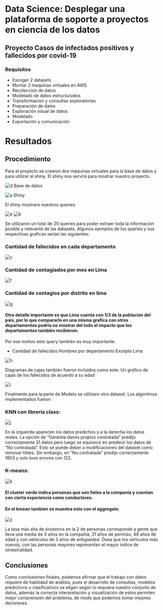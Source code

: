 # Data Science: Desplegar una plataforma de soporte a proyectos en ciencia de los datos
## Proyecto Casos de infectados positivos y fallecidos por covid-19
### Requisitos
- Escoger 2 datasets
- Montar 2 maquinas virtuales en AWS
- Recoleccion de datos
- Modelado de datos estructurados
- Transformacion y consultas exploratorias
- Preparación de datos
- Exploración visual de datos
- Modelado
- Exportación y comunicación


# Resultados

## Procedimiento
Para el proyecto se crearon dos máquinas virtuales para la base de datos y para utilizar el shiny. El shiny nos servirá para mostrar nuestro proyecto.

![d](https://user-images.githubusercontent.com/54952908/100210500-0f099800-2ed9-11eb-8fb0-f8fd97595deb.png)
Base de datos

![a](https://user-images.githubusercontent.com/54952908/100210344-e4b7da80-2ed8-11eb-9131-0e3770e763d8.png)
Shiny

El shiny mostrara nuestros queries:

![e](https://user-images.githubusercontent.com/54952908/100210556-2052a480-2ed9-11eb-8e95-23faffe549a1.png)
![b](https://user-images.githubusercontent.com/54952908/100210615-2f395700-2ed9-11eb-825f-f42f63b97517.png)

Se utilizaron un total de 20 queries para poder extraer toda la información posible y relevante de las datasets. Algunos ejemplos de los queries y sus respectivas graficas serían las siguientes:
### Cantidad de fallecidos en cada departamento
![c](https://user-images.githubusercontent.com/54952908/100210650-38c2bf00-2ed9-11eb-9685-9a42279be5e5.png)

### Cantidad de contagiados por mes en Lima
![f](https://user-images.githubusercontent.com/54952908/100210718-4c6e2580-2ed9-11eb-9a22-eb3ca4e5c06c.png)

### Cantidad de contagios por distrito en lima
![g](https://user-images.githubusercontent.com/54952908/100210740-54c66080-2ed9-11eb-81b4-496396117f33.png)

#### Otro detalle importante es que Lima cuenta con 1/3 de la población del país, por lo que compararlo en una misma grafica con otros departamentos podría no mostrar del todo el impacto que los departamentos también recibieron. 
Por ese motivo este query también es muy importante:

-	Cantidad de fallecidos Hombres por departamento Excepto Lima

![h](https://user-images.githubusercontent.com/54952908/100210776-5e4fc880-2ed9-11eb-9719-cfb9de520408.png)

Diagramas de cajas también fueron incluidos como este:
	Un gráfico de cajas de los fallecidos de acuerdo a su edad

![i](https://user-images.githubusercontent.com/54952908/100210964-8fc89400-2ed9-11eb-86d5-9f7956005261.png)

Finalmente para la parte de Modelo se utilizaro otro dataset. Los algoritmos implementados fueron:

### KNN con librería class:
![j](https://user-images.githubusercontent.com/54952908/100210997-9951fc00-2ed9-11eb-94bf-c8c2598a29d8.png)


En la izqueirda aparecen los datos predichos y a la derecha los datos reales. La opción de “Garantia danos propios contratada” predijo correctamente 31 datos pero luego se equivocó en predecir los datos de “No contratada”. Esto se puede deber a modificaciones del dataset como remover tildes. Sin embargo, en “No contratada” predijo correctamente 1803 y solo tuvo errores con 122. 

### K-means:
![k](https://user-images.githubusercontent.com/54952908/100211028-a242cd80-2ed9-11eb-922c-b015598d74a8.png)

#### El cluster verde indica personas que son fieles a la compania y cuentan con cierta experiencia como conductores.

#### En el kmean tambien se muestra esto con el aggregate.
![z](https://user-images.githubusercontent.com/54952908/100211065-aa9b0880-2ed9-11eb-8a56-4a18b5ab7dd8.png)


La tasa más alta de siniestros en la 2 de personas corresponde a gente que lleva una media de 3 años en la compañía, 21 años de permiso, 49 años de edad y con vehículos de 3 años de antigüedad.
Ósea que los vehículos más nuevos, con las personas mayores representan el mayor índice de siniestralidad.

## Conclusiones
Como conclusiones finales, podemos afirmar que el trabajo con datos requiere de habilidad de análisis, pues el desarrollo de consultas, modelos predictivos o clasificativos se eligen según lo requiera nuestro conjunto de datos, además la correcta interpretación y visualización de estos permiten mejor comprensión del problema, de modo que podemos tomar mejores decisiones.
